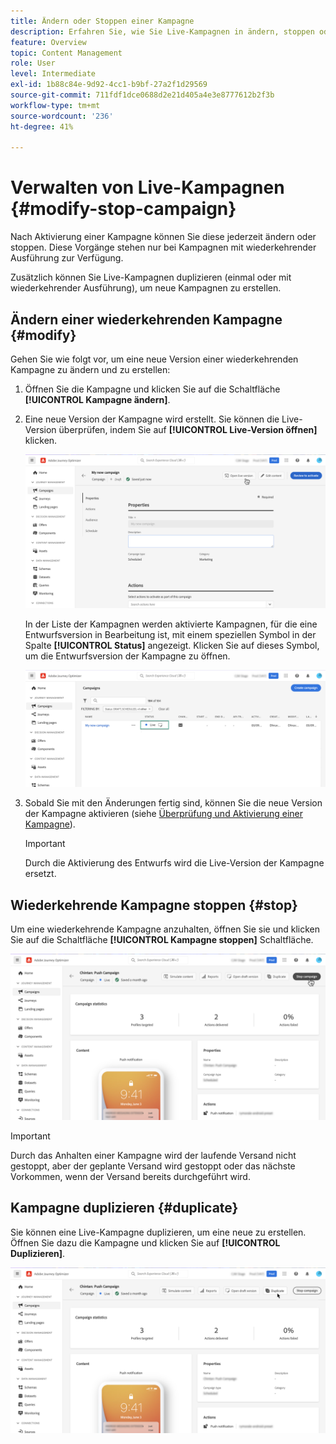 ```yaml
---
title: Ändern oder Stoppen einer Kampagne
description: Erfahren Sie, wie Sie Live-Kampagnen in ändern, stoppen oder duplizieren [!DNL Journey Optimizer]
feature: Overview
topic: Content Management
role: User
level: Intermediate
exl-id: 1b88c84e-9d92-4cc1-b9bf-27a2f1d29569
source-git-commit: 711fdf1dce0688d2e21d405a4e3e8777612b2f3b
workflow-type: tm+mt
source-wordcount: '236'
ht-degree: 41%

---
```


# Verwalten von Live-Kampagnen {#modify-stop-campaign}

Nach Aktivierung einer Kampagne können Sie diese jederzeit ändern oder stoppen. Diese Vorgänge stehen nur bei Kampagnen mit wiederkehrender Ausführung zur Verfügung.

Zusätzlich können Sie Live-Kampagnen duplizieren (einmal oder mit wiederkehrender Ausführung), um neue Kampagnen zu erstellen.

## Ändern einer wiederkehrenden Kampagne {#modify}

Gehen Sie wie folgt vor, um eine neue Version einer wiederkehrenden Kampagne zu ändern und zu erstellen:

1. Öffnen Sie die Kampagne und klicken Sie auf die Schaltfläche **[!UICONTROL Kampagne ändern]**.

1. Eine neue Version der Kampagne wird erstellt. Sie können die Live-Version überprüfen, indem Sie auf **[!UICONTROL Live-Version öffnen]** klicken.

   ![](assets/create-campaign-draft.png)

   In der Liste der Kampagnen werden aktivierte Kampagnen, für die eine Entwurfsversion in Bearbeitung ist, mit einem speziellen Symbol in der Spalte **[!UICONTROL Status]** angezeigt. Klicken Sie auf dieses Symbol, um die Entwurfsversion der Kampagne zu öffnen.

   ![](assets/create-campaign-edit-list.png)

1. Sobald Sie mit den Änderungen fertig sind, können Sie die neue Version der Kampagne aktivieren (siehe [Überprüfung und Aktivierung einer Kampagne](create-campaign.md#review-activate)).

   >[!IMPORTANT]
   >
   >Durch die Aktivierung des Entwurfs wird die Live-Version der Kampagne ersetzt.

## Wiederkehrende Kampagne stoppen {#stop}

Um eine wiederkehrende Kampagne anzuhalten, öffnen Sie sie und klicken Sie auf die Schaltfläche **[!UICONTROL Kampagne stoppen]** Schaltfläche.

![](assets/create-campaign-stop.png)

>[!IMPORTANT]
>
>Durch das Anhalten einer Kampagne wird der laufende Versand nicht gestoppt, aber der geplante Versand wird gestoppt oder das nächste Vorkommen, wenn der Versand bereits durchgeführt wird.

<!-- inbound campaign (inapp): can stop and resume -->

## Kampagne duplizieren {#duplicate}

Sie können eine Live-Kampagne duplizieren, um eine neue zu erstellen. Öffnen Sie dazu die Kampagne und klicken Sie auf **[!UICONTROL Duplizieren]**.

![](assets/create-campaign-duplicate.png)

